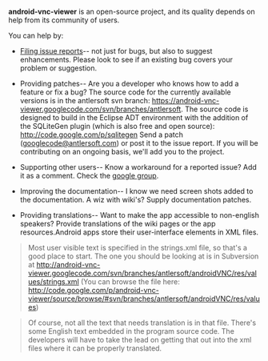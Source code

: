 ﻿
**android-vnc-viewer** is an open-source project, and its quality depends
on help from its community of users.

You can help by:

  * [Filing issue reports](http://code.google.com/p/android-vnc-viewer/issues/list)-- not just for bugs, but also to suggest enhancements.  Please look to see if an existing bug covers your problem or suggestion.

  * Providing patches-- Are you a developer who knows how to add a feature or fix a bug?  The source code for the currently available versions is in the antlersoft svn branch:  https://android-vnc-viewer.googlecode.com/svn/branches/antlersoft.  The source code is designed to build in the Eclipse ADT environment with the addition of the SQLiteGen plugin (which is also free and open source): http://code.google.com/p/sqlitegen  Send a patch (googlecode@antlersoft.com) or post it to the issue report.  If you will be contributing on an ongoing basis, we'll add you to the project.

  * Supporting other users-- Know a workaround for a reported issue?  Add it as a comment.  Check the [google group](http://groups.google.com/group/android-vnc-viewer).

  * Improving the documentation-- I know we need screen shots added to the documentation.  A wiz with wiki's?  Supply documentation patches.

  * Providing translations-- Want to make the app accessible to non-english speakers?  Provide translations of the wiki pages or the app resources.Android apps store their user-interface elements in XML files.
> Most user visible text is specified in the strings.xml file, so that's a good place to start.  The one you should be looking at is in Subversion at http://android-vnc-viewer.googlecode.com/svn/branches/antlersoft/androidVNC/res/values/strings.xml (You can browse the file here: http://code.google.com/p/android-vnc-viewer/source/browse/#svn/branches/antlersoft/androidVNC/res/values)

> Of course, not all the text that needs translation is in that file.  There's some English text embedded in the program source code.  The developers will have to take the lead on getting that out into the xml files where it can be properly translated.

